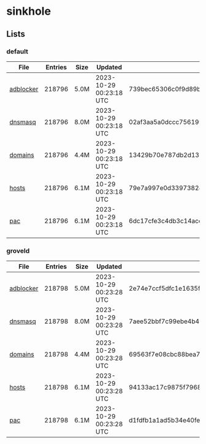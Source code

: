 # sinkhole

## Lists

### default

|File|Entries|Size|Updated|Hash|
|-|-|-|-|-|
|[adblocker](https://raw.githubusercontent.com/groveld/sinkhole/lists/default/adblocker.txt)|218796|5.0M|2023-10-29 00:23:18 UTC|739bec65306c0f9d89b995dc9373eb8e022bb221fcb3472ed208735b6d1dae3b|
|[dnsmasq](https://raw.githubusercontent.com/groveld/sinkhole/lists/default/dnsmasq.txt)|218796|8.0M|2023-10-29 00:23:18 UTC|02af3aa5a0dccc756199f0fc9d744b11f402ff36b5c04b71c8e8a1c6847473ba|
|[domains](https://raw.githubusercontent.com/groveld/sinkhole/lists/default/domains.txt)|218796|4.4M|2023-10-29 00:23:18 UTC|13429b70e787db2d13bbde2b67f532bdfd804094631fdbfb0a59a0fbac608298|
|[hosts](https://raw.githubusercontent.com/groveld/sinkhole/lists/default/hosts.txt)|218796|6.1M|2023-10-29 00:23:18 UTC|79e7a997e0d33973824657d7a96dbbaf9ef97b2f50ef8ab5546ee96986898a2c|
|[pac](https://raw.githubusercontent.com/groveld/sinkhole/lists/default/pac.txt)|218796|6.1M|2023-10-29 00:23:18 UTC|6dc17cfe3c4db3c14acee5fba019a314267f1d02ee8a58ad05a55ce2c809f500|

### groveld

|File|Entries|Size|Updated|Hash|
|-|-|-|-|-|
|[adblocker](https://raw.githubusercontent.com/groveld/sinkhole/lists/groveld/adblocker.txt)|218798|5.0M|2023-10-29 00:23:28 UTC|2e74e7ccf5dfc1e1635f77e3d82571adefc8493247de22aa307dcacc031f20ac|
|[dnsmasq](https://raw.githubusercontent.com/groveld/sinkhole/lists/groveld/dnsmasq.txt)|218798|8.0M|2023-10-29 00:23:28 UTC|7aee52bbf7c99ebe4b4553deb7a43e7f8bfc636bbdab75e2e0de0c42e3894739|
|[domains](https://raw.githubusercontent.com/groveld/sinkhole/lists/groveld/domains.txt)|218798|4.4M|2023-10-29 00:23:28 UTC|69563f7e08cbc88bea77b9cfc4114375c71b6de63f3400cb5ab145b9d91b2562|
|[hosts](https://raw.githubusercontent.com/groveld/sinkhole/lists/groveld/hosts.txt)|218798|6.1M|2023-10-29 00:23:28 UTC|94133ac17c9875f7968db45daaa9bd58e648ca5b07916d68fc659c036e6d8ca5|
|[pac](https://raw.githubusercontent.com/groveld/sinkhole/lists/groveld/pac.txt)|218798|6.1M|2023-10-29 00:23:28 UTC|d1fdfb1a1ad5b34e40fef73ef70d73fc1da951a40b73535f1e521e00ce140038|
